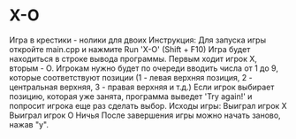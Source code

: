# X-O
Игра в крестики - нолики для двоих
Инструкция:
Для запуска игры откройте main.cpp и нажмите Run 'X-O' (Shift + F10)
Игра будет находиться в строке вывода программы.
Первым ходит игрок Х, вторым - О.
Игрокам нужно будет по очереди вводить числа от 1 до 9, которые соответствуют позиции (1 - левая верхняя позиция, 2 - центральная верхняя, 3 - правая верхняя и т.д.)
Если игрок выбирает позицию, которая уже занята, программа выведет 'Try again!' и попросит игрока еще раз сделать выбор.
Исходы игры:  Выиграл игрок Х
              Выиграл игрок О
              Ничья
После завершения игры можно начать заново, нажав "y".
